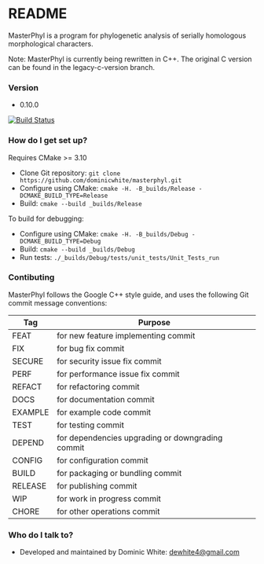 # README #

MasterPhyl is a program for phylogenetic analysis of serially homologous 
morphological characters.

Note: MasterPhyl is currently being rewritten in C++. The original C version can
be found in the legacy-c-version branch.

### Version ###

* 0.10.0

[![Build Status](https://travis-ci.org/dominicwhite/MasterPhyl.svg?branch=master)](https://travis-ci.org/dominicwhite/MasterPhyl)

### How do I get set up? ###

Requires CMake >= 3.10

* Clone Git repository: `git clone https://github.com/dominicwhite/masterphyl.git`
* Configure using CMake: `cmake -H. -B_builds/Release -DCMAKE_BUILD_TYPE=Release`
* Build: `cmake --build _builds/Release`

To build for debugging:

* Configure using CMake: `cmake -H. -B_builds/Debug -DCMAKE_BUILD_TYPE=Debug`
* Build: `cmake --build _builds/Debug`
* Run tests: `./_builds/Debug/tests/unit_tests/Unit_Tests_run`

### Contibuting ###

MasterPhyl follows the Google C++ style guide, and uses the following Git commit message conventions:

Tag | Purpose
--- | ---
FEAT | for new feature implementing commit
FIX | for bug fix commit
SECURE | for security issue fix commit
PERF | for performance issue fix commit
REFACT | for refactoring commit
DOCS | for documentation commit
EXAMPLE | for example code commit
TEST | for testing commit
DEPEND | for dependencies upgrading or downgrading commit
CONFIG | for configuration commit
BUILD | for packaging or bundling commit
RELEASE | for publishing commit
WIP | for work in progress commit
CHORE | for other operations commit

### Who do I talk to? ###

* Developed and maintained by Dominic White: dewhite4@gmail.com